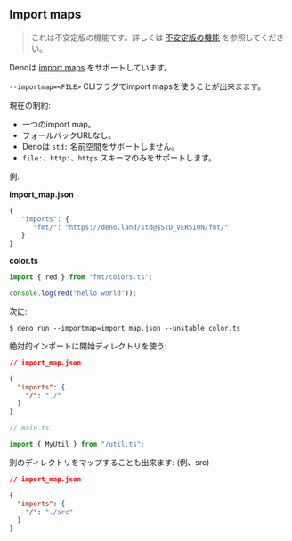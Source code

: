 ## Import maps

<!--
> This is an unstable feature. Learn more about
> [unstable features](../runtime/stability.md).
-->
> これは不安定版の機能です。詳しくは [不安定版の機能](../runtime/stability.md) を参照してください。

<!-- Deno supports [import maps](https://github.com/WICG/import-maps). -->
Denoは [import maps](https://github.com/WICG/import-maps) をサポートしています。

<!-- You can use import maps with the `--importmap=<FILE>` CLI flag. -->
`--importmap=<FILE>` CLIフラグでimport mapsを使うことが出来まます。

<!-- Current limitations: -->
現在の制約:

<!--
- single import map.
- no fallback URLs.
- Deno does not support `std:` namespace.
- supports only `file:`, `http:` and `https:` schemes.
-->
- 一つのimport map。
- フォールバックURLなし。
- Denoは `std:` 名前空間をサポートしません。
- `file:`、`http:`、`https` スキーマのみをサポートします。

<!-- Example: -->
例:

**import_map.json**

```js
{
   "imports": {
      "fmt/": "https://deno.land/std@$STD_VERSION/fmt/"
   }
}
```

**color.ts**

```ts
import { red } from "fmt/colors.ts";

console.log(red("hello world"));
```

<!-- Then: -->
次に:

```shell
$ deno run --importmap=import_map.json --unstable color.ts
```

<!-- To use starting directory for absolute imports: -->
絶対的インポートに開始ディレクトリを使う:

```json
// import_map.json

{
  "imports": {
    "/": "./"
  }
}
```

```ts
// main.ts

import { MyUtil } from "/util.ts";
```

<!-- You may map a different directory: (eg. src) -->
別のディレクトリをマップすることも出来ます: (例、src)

```json
// import_map.json

{
  "imports": {
    "/": "./src"
  }
}
```
